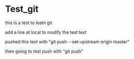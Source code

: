 # Test_git
this is a test to leatn git 



add a line at local to modify the test text

pushed this text with "git push --set-upstream origin master"

then going to test push with "git push"
